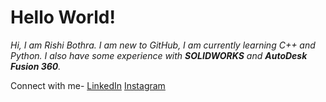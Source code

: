 # Hello World!
*Hi, I am Rishi Bothra. I am new to GitHub, I am currently learning C++ and Python. I also have some experience with **SOLIDWORKS** and **AutoDesk Fusion 360**.*

Connect with me-
[LinkedIn](https://www.linkedin.com/in/rishi-bothra/)   [Instagram](https://www.instagram.com/rishi.bothra/)